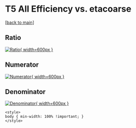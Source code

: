# T5 All Efficiency vs. etacoarse

[[back to main](./)]



## Ratio

[![Ratio](../mtv/var/T5_0_eff_etacoarse.png){ width=600px }](../mtv/var/T5_0_eff_etacoarse.pdf)

## Numerator

[![Numerator](../mtv/num/T5_0_eff_etacoarse_num.png){ width=600px }](../mtv/num/T5_0_eff_etacoarse_num.pdf)

## Denominator

[![Denominator](../mtv/den/T5_0_eff_etacoarse_den.png){ width=600px }](../mtv/den/T5_0_eff_etacoarse_den.pdf)


``` {=html}
<style>
body { min-width: 100% !important; }
</style>
```
